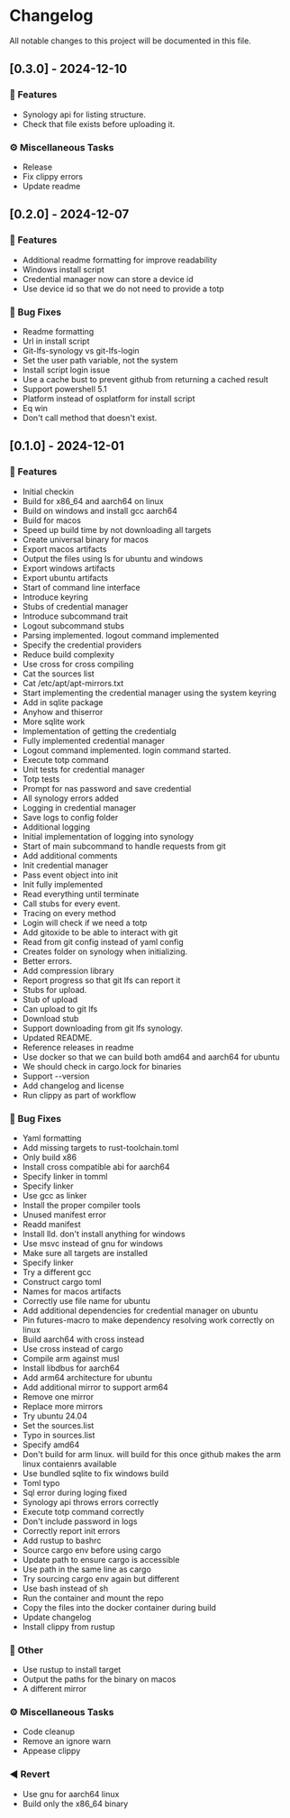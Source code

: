 # Changelog

All notable changes to this project will be documented in this file.

## [0.3.0] - 2024-12-10

### 🚀 Features

- Synology api for listing structure.
- Check that file exists before uploading it.

### ⚙️ Miscellaneous Tasks

- Release
- Fix clippy errors
- Update readme

## [0.2.0] - 2024-12-07

### 🚀 Features

- Additional readme formatting for improve readability
- Windows install script
- Credential manager now can store a device id
- Use device id so that we do not need to provide a totp

### 🐛 Bug Fixes

- Readme formatting
- Url in install script
- Git-lfs-synology vs git-lfs-login
- Set the user path variable, not the system
- Install script login issue
- Use a cache bust to prevent github from returning a cached result
- Support powershell 5.1
- Platform instead of osplatform for install script
- Eq win
- Don't call method that doesn't exist.

## [0.1.0] - 2024-12-01

### 🚀 Features

- Initial checkin
- Build for x86_64 and aarch64 on linux
- Build on windows and install gcc aarch64
- Build for macos
- Speed up build time by not downloading all targets
- Create universal binary for macos
- Export macos artifacts
- Output the files using ls for ubuntu and windows
- Export windows artifacts
- Export ubuntu artifacts
- Start of command line interface
- Introduce keyring
- Stubs of credential manager
- Introduce subcommand trait
- Logout subcommand stubs
- Parsing implemented.  logout command implemented
- Specify the credential providers
- Reduce build complexity
- Use cross for cross compiling
- Cat the sources list
- Cat /etc/apt/apt-mirrors.txt
- Start implementing the credential manager using the system keyring
- Add in sqlite package
- Anyhow and thiserror
- More sqlite work
- Implementation of getting the credentialg
- Fully implemented credential manager
- Logout command implemented. login command started.
- Execute totp command
- Unit tests for credential manager
- Totp tests
- Prompt for nas password and save credential
- All synology errors added
- Logging in credential manager
- Save logs to config folder
- Additional logging
- Initial implementation of logging into synology
- Start of main subcommand to handle requests from git
- Add additional comments
- Init credential manager
- Pass event object into init
- Init fully implemented
- Read everything until terminate
- Call stubs for every event.
- Tracing on every method
- Login will check if we need a totp
- Add gitoxide to be able to interact with git
- Read from git config instead of yaml config
- Creates folder on synology when initializing.
- Better errors.
- Add compression library
- Report progress so that git lfs can report it
- Stubs for upload.
- Stub of upload
- Can upload to git lfs
- Download stub
- Support downloading from git lfs synology.
- Updated README.
- Reference releases in readme
- Use docker so that we can build both amd64 and aarch64 for ubuntu
- We should check in cargo.lock for binaries
- Support --version
- Add changelog and license
- Run clippy as part of workflow

### 🐛 Bug Fixes

- Yaml formatting
- Add missing targets to rust-toolchain.toml
- Only build x86
- Install cross compatible abi for aarch64
- Specify linker in tomml
- Specify linker
- Use gcc as linker
- Install the proper compiler tools
- Unused manifest error
- Readd manifest
- Install lld.  don't install anything for windows
- Use msvc instead of gnu for windows
- Make sure all targets are installed
- Specify linker
- Try a different gcc
- Construct cargo toml
- Names for macos artifacts
- Correctly use file name for ubuntu
- Add additional dependencies for credential manager on ubuntu
- Pin futures-macro to make dependency resolving work correctly on linux
- Build aarch64 with cross instead
- Use cross instead of cargo
- Compile arm against musl
- Install libdbus for aarch64
- Add arm64 architecture for ubuntu
- Add additional mirror to support arm64
- Remove one mirror
- Replace more mirrors
- Try ubuntu 24.04
- Set the sources.list
- Typo in sources.list
- Specify amd64
- Don't build for arm linux.  will build for this once github makes the arm linux contaienrs available
- Use bundled sqlite to fix windows build
- Toml typo
- Sql error during loging fixed
- Synology api throws errors correctly
- Execute totp command correctly
- Don't include password in logs
- Correctly report init errors
- Add rustup to bashrc
- Source cargo env before using cargo
- Update path to ensure cargo is accessible
- Use path in the same line as cargo
- Try sourcing cargo env again but different
- Use bash instead of sh
- Run the container and mount the repo
- Copy the files into the docker container during build
- Update changelog
- Install clippy from rustup

### 💼 Other

- Use rustup to install target
- Output the paths for the binary on macos
- A different mirror

### ⚙️ Miscellaneous Tasks

- Code cleanup
- Remove an ignore warn
- Appease clippy

### ◀️ Revert

- Use gnu for aarch64 linux
- Build only the x86_64 binary

<!-- generated by git-cliff -->
